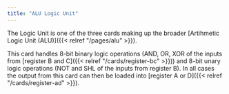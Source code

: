 ```yaml
---
title: "ALU Logic Unit"
---
```


The Logic Unit is one of the three cards making up the broader 
[Artihmetic Logic Unit (ALU)]({{< relref "/pages/alu" >}}). 

This card handles 8-bit binary logic operations (AND, OR, XOR of the inputs from 
[register B and C]({{< relref "/cards/register-bc" >}})) and 8-bit unary logic operations (NOT and SHL of the inputs from register B). In all cases the output from this card can then be loaded into 
[register A or D]({{< relref "/cards/register-ad" >}}).
